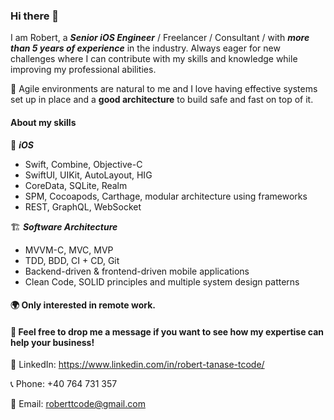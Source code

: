 ### Hi there 👋

I am Robert, a **_Senior iOS Engineer_** / Freelancer / Consultant / with **_more than 5 years of experience_** in the industry. 
Always eager for new challenges where I can contribute with my skills and knowledge while improving my professional abilities.

🚀 Agile environments are natural to me and I love having effective systems set up in place and a **good architecture** to build safe and fast on top of it.

#### About my skills

📱 **_iOS_**
- Swift, Combine, Objective-C
- SwiftUI, UIKit, AutoLayout, HIG
- CoreData, SQLite, Realm
- SPM, Cocoapods, Carthage, modular architecture using frameworks
- REST, GraphQL, WebSocket

🏗 **_Software Architecture_**
- MVVM-C, MVC, MVP
- TDD, BDD, CI + CD, Git
- Backend-driven & frontend-driven mobile applications
- Clean Code, SOLID principles and multiple system design patterns


#### 🌍 Only interested in remote work.


#### 🤝 Feel free to drop me a message if you want to see how my expertise can help your business! 



👀 LinkedIn: https://www.linkedin.com/in/robert-tanase-tcode/

📞 Phone: +40 764 731 357

📧 Email: roberttcode@gmail.com

